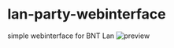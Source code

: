 # lan-party-webinterface
simple webinterface for BNT Lan
![preview](http://puu.sh/sNhFa/7c783f12ec.PNG)
